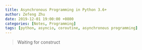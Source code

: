 ```yaml
---
title: Asynchronous Programming in Python 3.6+
author: Zefeng Zhu
date: 2019-12-01 19:00:00 +0800
categories: [Notes, Programming]
tags: [python, asyncio, coroutine, asynchronous programming]
---
```


> Waiting for construct

